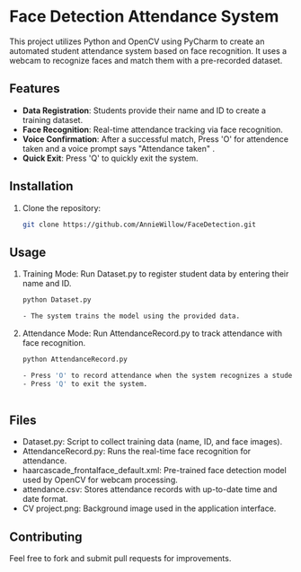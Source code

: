# Face Detection Attendance System

This project utilizes Python and OpenCV using PyCharm to create an automated student attendance system based on face recognition. It uses a webcam to recognize faces and match them with a pre-recorded dataset.

## Features
- **Data Registration**: Students provide their name and ID to create a training dataset.
- **Face Recognition**: Real-time attendance tracking via face recognition.
- **Voice Confirmation**: After a successful match, Press 'O' for attendence taken and a voice prompt says "Attendance taken" .
- **Quick Exit**: Press 'Q' to quickly exit the system.

## Installation
1. Clone the repository:
   ```bash
   git clone https://github.com/AnnieWillow/FaceDetection.git

## Usage
1. Training Mode: Run Dataset.py to register student data by entering their name and ID.
   
   ```bash
   python Dataset.py
   
   - The system trains the model using the provided data.

3. Attendance Mode: Run AttendanceRecord.py to track attendance with face recognition.
   
   ```bash
   python AttendanceRecord.py
   
   - Press 'O' to record attendance when the system recognizes a student.
   - Press 'Q' to exit the system.
  
## Files

- Dataset.py: Script to collect training data (name, ID, and face images).
- AttendanceRecord.py: Runs the real-time face recognition for attendance.
- haarcascade_frontalface_default.xml: Pre-trained face detection model used by OpenCV for webcam processing.
- attendance.csv: Stores attendance records with up-to-date time and date format.
- CV project.png: Background image used in the application interface.

## Contributing
Feel free to fork and submit pull requests for improvements.

